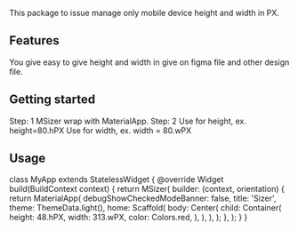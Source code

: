 This package to issue manage only mobile device height and width in PX.

## Features

You give easy to give height and width in give on figma file and other design file.

## Getting started

Step: 1
    MSizer wrap with MaterialApp.
Step: 2
    Use for height, ex. height=80.hPX
    Use for width, ex. width = 80.wPX

## Usage

class MyApp extends StatelessWidget {
  @override
  Widget build(BuildContext context) {
    return MSizer(
      builder: (context, orientation) {
        return MaterialApp(
          debugShowCheckedModeBanner: false,
          title: 'Sizer',
          theme: ThemeData.light(),
          home: Scaffold(
            body: Center(
              child: Container(
                height: 48.hPX,
                width: 313.wPX,
                color: Colors.red,
              ),
            ),
          ),
        );
      },
    );
  }
}

